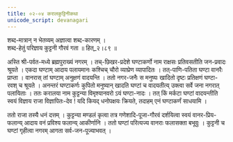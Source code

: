 ```yaml
---
title: ०२-०४ करालकुट्टिनीकथा
unicode_script: devanagari
---
```

शब्द-मात्रान् न भेतव्यम् अज्ञात्वा शब्द-कारणम् ।  
शब्द-हेतुं परिज्ञाय कुट्टनी गौरवं गता ॥ हित्_२।८९ ॥  

अस्ति श्री-पर्वत-मध्ये ब्रह्मपुराख्यं नगरम् । तच्-छिखर-प्रदेशे घण्टाकर्णो नाम राक्षसः प्रतिवसतीति जन-प्रवादः श्रूयते । एकदा घण्टाम् आदाय पलायमानः कश्चिच् चौरो व्याघ्रेण व्यापादितः । तत्-पाणि-पतिता घण्टा वानरैः प्राप्ता । वानरास् तां घण्टाम् अनुक्षणं वादयन्ति । ततो नगर-जनैः स मनुष्यः खादितो दृष्टः प्रतिक्षणं घण्टा-रवश् च श्रूयते । अनन्तरं घण्टाकर्णः कुपितो मनुष्यान् खादति घण्टां च वादयतीत्य् उक्त्वा सर्वे जना नगरात् पलायिताः । ततः करालया नाम कुट्टन्या विमृश्यानवरो ऽयं घण्टा-नादः । तत् किं मर्कटा घण्टां वादयन्तीति स्वयं विज्ञाय राजा विज्ञापितः-देव ! यदि कियद् धनोपक्षयः क्रियते, तदाहम् एनं घण्टाकर्णं साधयामि ।  

ततो राजा तस्यै धनं दत्तम् । कुट्टन्या मण्डलं कृत्वा तत्र गणेशादि-पूजा-गौरवं दर्शयित्वा स्वयं वानर-प्रिय-फलान्य् आदाय वनं प्रविश्य फलान्य् आकीर्णानि । ततो घण्टां परित्यज्य वानराः फलासक्ता बभूवुः । कुट्टनी च घण्टां गृहीत्वा नगरम् आगता सर्व-जन-पूज्याभवत् ।    
